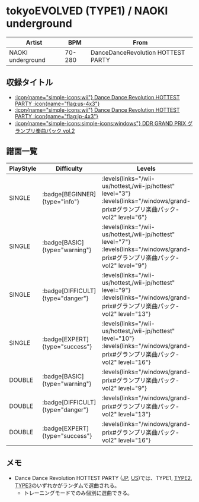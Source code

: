 # tokyoEVOLVED (TYPE1) / NAOKI underground

|Artist|BPM|From|
|------|---|----|
|NAOKI underground|70-280|DanceDanceRevolution HOTTEST PARTY|

## 収録タイトル

- [:icon{name="simple-icons:wii"} Dance Dance Revolution HOTTEST PARTY :icon{name="flag:us-4x3"}](/wii-us/hottest)
- [:icon{name="simple-icons:wii"} Dance Dance Revolution HOTTEST PARTY :icon{name="flag:jp-4x3"}](/wii-jp/hottest)
- [:icon{name="simple-icons:simple-icons:windows"} DDR GRAND PRIX グランプリ楽曲パック vol.2](/windows/grand-prix#グランプリ楽曲パック-vol2)

## 譜面一覧

|PlayStyle|Difficulty|Levels|Notes|Movie|
|---------|----------|------|-----|-----|
|SINGLE| :badge[BEGINNER]{type="info"}| :levels{links="/wii-us/hottest,/wii-jp/hottest" level="3"} :levels{links="/windows/grand-prix#グランプリ楽曲パック-vol2" level="6"}|123/1||
|SINGLE| :badge[BASIC]{type="warning"}| :levels{links="/wii-us/hottest,/wii-jp/hottest" level="7"} :levels{links="/windows/grand-prix#グランプリ楽曲パック-vol2" level="9"}|235/6||
|SINGLE| :badge[DIFFICULT]{type="danger"}| :levels{links="/wii-us/hottest,/wii-jp/hottest" level="9"} :levels{links="/windows/grand-prix#グランプリ楽曲パック-vol2" level="13"}|361/15||
|SINGLE| :badge[EXPERT]{type="success"}| :levels{links="/wii-us/hottest,/wii-jp/hottest" level="10"} :levels{links="/windows/grand-prix#グランプリ楽曲パック-vol2" level="16"}|523/6||
|DOUBLE| :badge[BASIC]{type="warning"}| :levels{links="/windows/grand-prix#グランプリ楽曲パック-vol2" level="9"}|204/6||
|DOUBLE| :badge[DIFFICULT]{type="danger"}| :levels{links="/windows/grand-prix#グランプリ楽曲パック-vol2" level="13"}|343/9||
|DOUBLE| :badge[EXPERT]{type="success"}| :levels{links="/windows/grand-prix#グランプリ楽曲パック-vol2" level="16"}|452/7||

## メモ

- Dance Dance Revolution HOTTEST PARTY ([JP](/wii-jp/hottest), [US](/wii-us/hottest))では、TYPE1, [TYPE2](/wii-us/hottest/tokyoevolved-type2), [TYPE3](/wii-us/hottest/tokyoevolved-type3)のいずれかがランダムで選曲される。
  - トレーニングモードでのみ個別に選曲できる。
